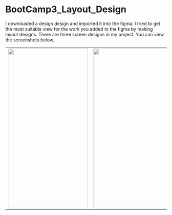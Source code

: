 # BootCamp3_Layout_Design
I downloaded a design design and imported it into the figma. I tried to get the most suitable view for the work you added to the figma by making layout designs. 
There are three screen designs in my project. You can view the screenshots below.

<table>
<tr>
  <td>
<img src="https://github.com/beyzaaydemir/BootCamp3_Layout_Design/blob/master/MainActivity.png"  width="250" height="500">
    </td>
 <td>     
<img src="https://github.com/beyzaaydemir/BootCamp3_Layout_Design/blob/master/StartActivity.png"  width="250" height="500">
  </td>
  <td>
    <img src="https://github.com/beyzaaydemir/BootCamp3_Layout_Design/blob/master/PremiumActivity.png"  width="250" height="500">
    
  </td>

  </tr>
  </table>



